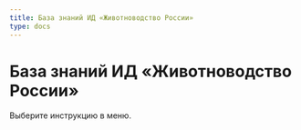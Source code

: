 ```yaml
---
title: База знаний ИД «Животноводство России»
type: docs
---
```


# База знаний ИД «Животноводство России»

Выберите инструкцию в меню.
